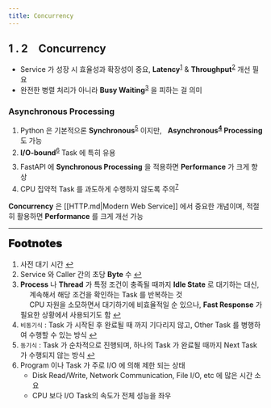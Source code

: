 ```yaml
---
title: Concurrency
---
```


## 1 . 2 Concurrency

<ul>
  <li>Service 가 성장 시 효율성과 확장성이 중요, <b>Latency</b><sup id="delay-ref"><a href="#Footnote-delay">1</a></sup> & <b>Throughput</b><sup id="usage-ref"><a href="#footnote-usage">2</a></sup> 개선 필요</li>
  <li>완전한 병렬 처리가 아니라 <b>Busy Waiting</b><sup id="wait-ref"><a href="#footnote-wait">3</a></sup> 을 피하는 걸 의미</li>
</ul>

### Asynchronous Processing

<ol>
  <li style='margin-bottom: 0.25em'>Python 은 기본적으론 <b>Synchronous</b><sup id="single-ref"><a href="#footnote-single">5</a></sup> 이지만, &nbsp; <b>Asynchronous<sup id="dual-ref"><a href="#footnote-dual">4</a></sup> Processing</b> 도 가능</li>
  <li style='margin-bottom: 0.55em'><b>I/O-bound</b><sup id="io-ref"><a href="#footnote-io">6</a></sup> Task 에 특히 유용</li>
  <li style='margin-bottom: 0.25em'>FastAPI 에 <b>Synchronous Processing</b> 을 적용하면 <b>Performance</b> 가 크게 향상</li>
  <li>CPU 집약적 Task 를 과도하게 수행하지 않도록 주의<sup id="cpu-ref"><a href="#footnote-cpu">7</a></sup></li>
</ol>

**Concurrency** 은 [[HTTP.md|Modern Web Service]] 에서 중요한 개념이며, 적절히 활용하면 **Performance** 를 크게 개선 가능

---

<span style="display: block; font-size: 1.5em; margin-top: 0.83em; margin-bottom: 0.83em; margin-left: 0; margin-right: 0; font-weight: 900; text-shadow: 0px 0px 0.5px #000">Footnotes</span>

<ol>
  <li id="delay-ref">사전 대기 시간
    <a href="#delay-ref" title="Return">↩</a>
  </li>
  <li id="usage-ref">Service 와 Caller 간의 초당 <b>Byte</b> 수
    <a href="#usage-ref" title="Return">↩</a>
  </li>
  <li id="wait-ref"><b>Process</b> 나 <b>Thread</b> 가 특정 조건이 충족될 때까지 <b>Idle State</b> 로 대기하는 대신, <br> &emsp; 계속해서 해당 조건을 확인하는 Task 를 반복하는 것<br> &emsp; CPU 자원을 소모하면서 대기하기에 비효율적일 순 있으나, <b>Fast Response</b> 가 필요한 상황에서 사용되기도 함
    <a href="#wait-ref" title="Return">↩</a>
  </li>
  <li id="dual-ref"><code>비동기식</code> : Task 가 시작된 후 완료될 때 까지 기다리지 않고, Other Task 를 병행하여 수행할 수 있는 방식
    <a href="#dual-ref" title="Return">↩</a>
  </li>
  <li id="single-ref"><code>동기식</code> : Task 가 순차적으로 진행되며, 하나의 Task 가 완료될 때까지 Next Task 가 수행되지 않는 방식
    <a href="#single-ref" title="Return">↩</a>
  </li>
  <li id="io-ref">Program 이나 Task 가 주로 I/O 에 의해 제한 되는 상태
    <ul>
      <li>Disk Read/Write, Network Communication, File I/O, etc 에 많은 시간 소요</li>
      <li>CPU 보다 I/O Task의 속도가 전체 성능을 좌우</li>
    </ul>
  </li>
</ol>
